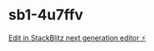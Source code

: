 # sb1-4u7ffv

[Edit in StackBlitz next generation editor ⚡️](https://stackblitz.com/~/github.com/jonnyraska/sb1-4u7ffv)
